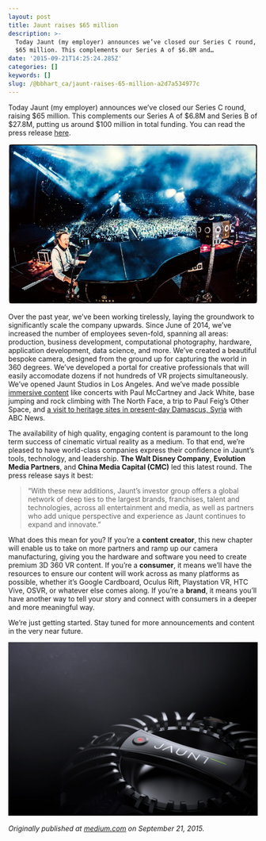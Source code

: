 ```yaml
---
layout: post
title: Jaunt raises $65 million
description: >-
  Today Jaunt (my employer) announces we’ve closed our Series C round, raising
  $65 million. This complements our Series A of $6.8M and…
date: '2015-09-21T14:25:24.285Z'
categories: []
keywords: []
slug: /@bbhart_ca/jaunt-raises-65-million-a2d7a534977c
---
```


Today Jaunt (my employer) announces we’ve closed our Series C round, raising $65 million. This complements our Series A of $6.8M and Series B of $27.8M, putting us around $100 million in total funding. You can read the press release [here](http://www.jauntvr.com/65m-funding-announcement).

![](/assets/1__uWm6VA__Vu1e20Vxgl1YyuA.jpeg)

Over the past year, we’ve been working tirelessly, laying the groundwork to significantly scale the company upwards. Since June of 2014, we’ve increased the number of employees seven-fold, spanning all areas: production, business development, computational photography, hardware, application development, data science, and more. We’ve created a beautiful bespoke camera, designed from the ground up for capturing the world in 360 degrees. We’ve developed a portal for creative professionals that will easily accomodate dozens if not hundreds of VR projects simultaneously. We’ve opened Jaunt Studios in Los Angeles. And we’ve made possible [immersive content](http://jauntvr.com/content) like concerts with Paul McCartney and Jack White, base jumping and rock climbing with The North Face, a trip to Paul Feig’s Other Space, and [a visit to heritage sites in present-day Damascus, Syria](http://abcnews.com/vr) with ABC News.

The availability of high quality, engaging content is paramount to the long term success of cinematic virtual reality as a medium. To that end, we’re pleased to have world-class companies express their confidence in Jaunt’s tools, technology, and leadership. **The Walt Disney Company**, **Evolution Media Partners**, and **China Media Capital (CMC)** led this latest round. The press release says it best:

> “With these new additions, Jaunt’s investor group offers a global network of deep ties to the largest brands, franchises, talent and technologies, across all entertainment and media, as well as partners who add unique perspective and experience as Jaunt continues to expand and innovate.”

What does this mean for you? If you’re a **content creator**, this new chapter will enable us to take on more partners and ramp up our camera manufacturing, giving you the hardware and software you need to create premium 3D 360 VR content. If you’re a **consumer**, it means we’ll have the resources to ensure our content will work across as many platforms as possible, whether it’s Google Cardboard, Oculus Rift, Playstation VR, HTC Vive, OSVR, or whatever else comes along. If you’re a **brand**, it means you’ll have another way to tell your story and connect with consumers in a deeper and more meaningful way.

We’re just getting started. Stay tuned for more announcements and content in the very near future.

![](/assets/1__LJVVoTohqW8ZQitBnfJJ1Q.jpeg)

_Originally published at_ [_medium.com_](https://medium.com/@bbhart/jaunt-raises-65-million-8ec9f9064283) _on September 21, 2015._
